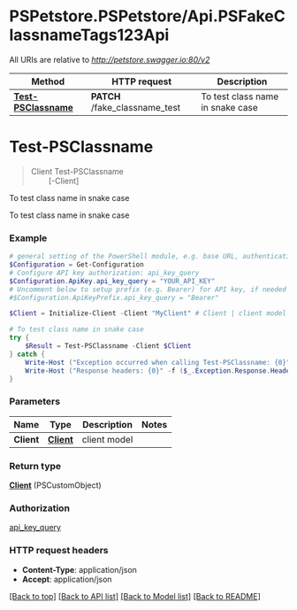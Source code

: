 # PSPetstore.PSPetstore/Api.PSFakeClassnameTags123Api

All URIs are relative to *http://petstore.swagger.io:80/v2*

Method | HTTP request | Description
------------- | ------------- | -------------
[**Test-PSClassname**](PSFakeClassnameTags123Api.md#Test-PSClassname) | **PATCH** /fake_classname_test | To test class name in snake case


<a name="Test-PSClassname"></a>
# **Test-PSClassname**
> Client Test-PSClassname<br>
> &nbsp;&nbsp;&nbsp;&nbsp;&nbsp;&nbsp;&nbsp;&nbsp;[-Client] <PSCustomObject><br>

To test class name in snake case

To test class name in snake case

### Example
```powershell
# general setting of the PowerShell module, e.g. base URL, authentication, etc
$Configuration = Get-Configuration
# Configure API key authorization: api_key_query
$Configuration.ApiKey.api_key_query = "YOUR_API_KEY"
# Uncomment below to setup prefix (e.g. Bearer) for API key, if needed
#$Configuration.ApiKeyPrefix.api_key_query = "Bearer"

$Client = Initialize-Client -Client "MyClient" # Client | client model

# To test class name in snake case
try {
    $Result = Test-PSClassname -Client $Client
} catch {
    Write-Host ("Exception occurred when calling Test-PSClassname: {0}" -f ($_.ErrorDetails | ConvertFrom-Json))
    Write-Host ("Response headers: {0}" -f ($_.Exception.Response.Headers | ConvertTo-Json))
}
```

### Parameters

Name | Type | Description  | Notes
------------- | ------------- | ------------- | -------------
 **Client** | [**Client**](Client.md)| client model | 

### Return type

[**Client**](Client.md) (PSCustomObject)

### Authorization

[api_key_query](../README.md#api_key_query)

### HTTP request headers

 - **Content-Type**: application/json
 - **Accept**: application/json

[[Back to top]](#) [[Back to API list]](../README.md#documentation-for-api-endpoints) [[Back to Model list]](../README.md#documentation-for-models) [[Back to README]](../README.md)

